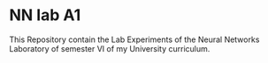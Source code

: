 # NN lab A1

This Repository contain the Lab Experiments of the Neural Networks Laboratory of semester VI of my University curriculum.
